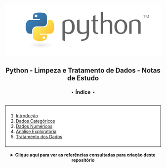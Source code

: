 


<div align="center">
<img src=".\assets\python.png">
<h2>Python - Limpeza e Tratamento de Dados - Notas de Estudo</h2>
<h3>⬝&nbsp; Índice &nbsp;⬝</h3>

</div>
&nbsp;
&nbsp;




<div style="background-color: white; color: black; padding: 10px; border: 1px solid #000;">


1. [Introdução](/files/01%20-%20introducao.md)
2. [Dados Categóricos](/files/02%20-%20dados%20categoricos.md)
3. [Dados Numéricos](/files/03%20-%20dados%20numericos.md)
4. [Análise Exploratória](/files/04%20-%20análise%20exploratória.md)
5. [Tratamento dos Dados](/files/05%20-%20tratamento%20dos%20dados.md)


</div>



<div align="center">
&nbsp;   
 <details>
 <summary><strong>Clique aqui para ver as referências consultadas para criação deste repositório</strong></summary>

  &nbsp;
  &nbsp;   
  
  [Documentação Python](https://docs.python.org/pt-br/3/tutorial/)
  
  [Udemy - Formação Cientista de Dados (Fernando Amaral)](https://www.udemy.com/course/cientista-de-dados/)



 </details>
   

<div/> 
